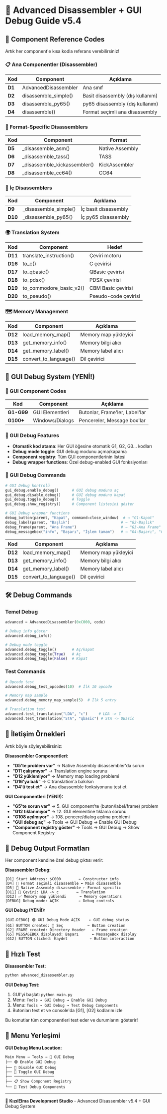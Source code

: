 # 🍎 Advanced Disassembler + GUI Debug Guide v5.4

## 🚀 Component Reference Codes

Artık her component'e kısa kodla referans verebilirsiniz!

### 📋 Ana Componentler (Disassembler)
| Kod | Component | Açıklama |
|-----|-----------|----------|
| **D1** | AdvancedDisassembler | Ana sınıf |
| **D2** | disassemble_simple() | Basit disassembly (dış kullanım) |
| **D3** | disassemble_py65() | py65 disassembly (dış kullanım) |
| **D4** | disassemble() | Format seçimli ana disassembly |

### 🎯 Format-Specific Disassemblers
| Kod | Component | Format |
|-----|-----------|--------|
| **D5** | _disassemble_asm() | Native Assembly |
| **D6** | _disassemble_tass() | TASS |
| **D7** | _disassemble_kickassembler() | KickAssembler |
| **D8** | _disassemble_cc64() | CC64 |

### 🔧 İç Disassemblers
| Kod | Component | Açıklama |
|-----|-----------|----------|
| **D9** | _disassemble_simple() | İç basit disassembly |
| **D10** | _disassemble_py65() | İç py65 disassembly |

### 🌍 Translation System
| Kod | Component | Hedef |
|-----|-----------|-------|
| **D11** | translate_instruction() | Çeviri motoru |
| **D16** | to_c() | C çevirisi |
| **D17** | to_qbasic() | QBasic çevirisi |
| **D18** | to_pdsx() | PDSX çevirisi |
| **D19** | to_commodore_basic_v2() | CBM Basic çevirisi |
| **D20** | to_pseudo() | Pseudo-code çevirisi |

### 🗺️ Memory Management
| Kod | Component | Açıklama |
|-----|-----------|----------|
| **D12** | load_memory_map() | Memory map yükleyici |
| **D13** | get_memory_info() | Memory bilgi alıcı |
| **D14** | get_memory_label() | Memory label alıcı |
| **D15** | convert_to_language() | Dil çevirici |

## 🎨 GUI Debug System (YENİ!)

### 🍎 GUI Component Codes
| Kod | Component | Açıklama |
|-----|-----------|----------|
| **G1-G99** | GUI Elementleri | Butonlar, Frame'ler, Label'lar |
| **G100+** | Windows/Dialogs | Pencereler, Message box'lar |

### 📱 GUI Debug Features
- **Otomatik kod atama**: Her GUI öğesine otomatik G1, G2, G3... kodları
- **Debug mode toggle**: GUI debug modunu açma/kapama
- **Component registry**: Tüm GUI componentlerinin listesi
- **Debug wrapper functions**: Özel debug-enabled GUI fonksiyonları

### 🎯 GUI Debug Commands
```python
# GUI Debug kontrolü
gui_debug.enable_debug()      # GUI debug modunu aç
gui_debug.disable_debug()     # GUI debug modunu kapat  
gui_debug.toggle_debug()      # Toggle
gui_debug.show_registry()     # Component listesini göster

# GUI Debug wrapper functions
debug_button(parent, "Kapat", command=close_window)  # → "G1-Kapat"
debug_label(parent, "Başlık")                       # → "G2-Başlık"  
debug_frame(parent, "Ana Frame")                    # → "G3-Ana Frame"
debug_messagebox("info", "Başarı", "İşlem tamam")   # → "G4-Başarı", "G5-İşlem tamam"
```
| Kod | Component | Açıklama |
|-----|-----------|----------|
| **D12** | load_memory_map() | Memory map yükleyici |
| **D13** | get_memory_info() | Memory bilgi alıcı |
| **D14** | get_memory_label() | Memory label alıcı |
| **D15** | convert_to_language() | Dil çevirici |

## 🛠️ Debug Commands

### Temel Debug
```python
advanced = AdvancedDisassembler(0xC000, code)

# Debug info göster
advanced.debug_info()

# Debug mode toggle
advanced.debug_toggle()       # Aç/kapat
advanced.debug_toggle(True)   # Aç
advanced.debug_toggle(False)  # Kapat
```

### Test Commands
```python
# Opcode test
advanced.debug_test_opcodes(10)  # İlk 10 opcode

# Memory map sample
advanced.debug_memory_map_sample(5)  # İlk 5 entry

# Translation test
advanced.test_translation("LDA", "c")     # LDA -> C
advanced.test_translation("STA", "qbasic") # STA -> QBasic
```

## 💬 İletişim Örnekleri

Artık böyle söyleyebilirsiniz:

**Disassembler Componentleri:**
- **"D5'te problem var"** → Native Assembly disassembler'da sorun
- **"D11 çalışmıyor"** → Translation engine sorunu  
- **"D12 yüklemiyor"** → Memory map loading problemi
- **"D16'ya bak"** → C translation'a bakılsın
- **"D4'ü test et"** → Ana disassemble fonksiyonunu test et

**GUI Componentleri (YENİ!):**
- **"G5'te sorun var"** → 5. GUI component'te (buton/label/frame) problem
- **"G12 tıklanmıyor"** → 12. GUI elementine tıklama sorunu
- **"G108 açılmıyor"** → 108. pencere/dialog açılma problemi  
- **"GUI debug aç"** → Tools → GUI Debug → Enable GUI Debug
- **"Component registry göster"** → Tools → GUI Debug → Show Component Registry

## 🎯 Debug Output Formatları

Her component kendine özel debug çıktısı verir:

**Disassembler Debug:**
```
[D1] Start Address: $C000        ← Constructor info
[D4] 🚀 Format seçimli disassemble ← Main disassemble
[D5] 🎯 Native Assembly disassemble ← Format specific
[D11] 🔄 Çeviri: LDA -> c        ← Translation
[D12] ✅ Memory map yüklendi      ← Memory operations
[DEBUG] Debug mode: AÇIK         ← Debug controls
```

**GUI Debug (YENİ!):**
```
[GUI-DEBUG] 🟢 GUI Debug Mode AÇIK    ← GUI debug status
[G1] BUTTON created: 📂 Seç           ← Button creation
[G2] FRAME created: Directory Header   ← Frame creation
[G5] MESSAGEBOX displayed: Başarı      ← MessageBox display
[G12] BUTTON clicked: Kaydet          ← Button interaction
```

## 🚀 Hızlı Test

**Disassembler Test:**
```bash
python advanced_disassembler.py
```

**GUI Debug Test:**
1. GUI'yi başlat: `python main.py`
2. Menu: `Tools → GUI Debug → Enable GUI Debug`
3. Menu: `Tools → GUI Debug → Test Debug Components`
4. Butonları test et ve console'da [G1], [G2] kodlarını izle

Bu komutlar tüm componentleri test eder ve durumlarını gösterir!

## 🔧 Menu Yerleşimi

**GUI Debug Menu Location:**
```
Main Menu → Tools → 🍎 GUI Debug
├── 🟢 Enable GUI Debug
├── 🔴 Disable GUI Debug  
├── 🔄 Toggle GUI Debug
├── ──────────────────
├── 📋 Show Component Registry
└── 🎯 Test Debug Components
```

---
🍎 **KızılElma Development Studio** - Advanced Disassembler v5.4 + GUI Debug System
